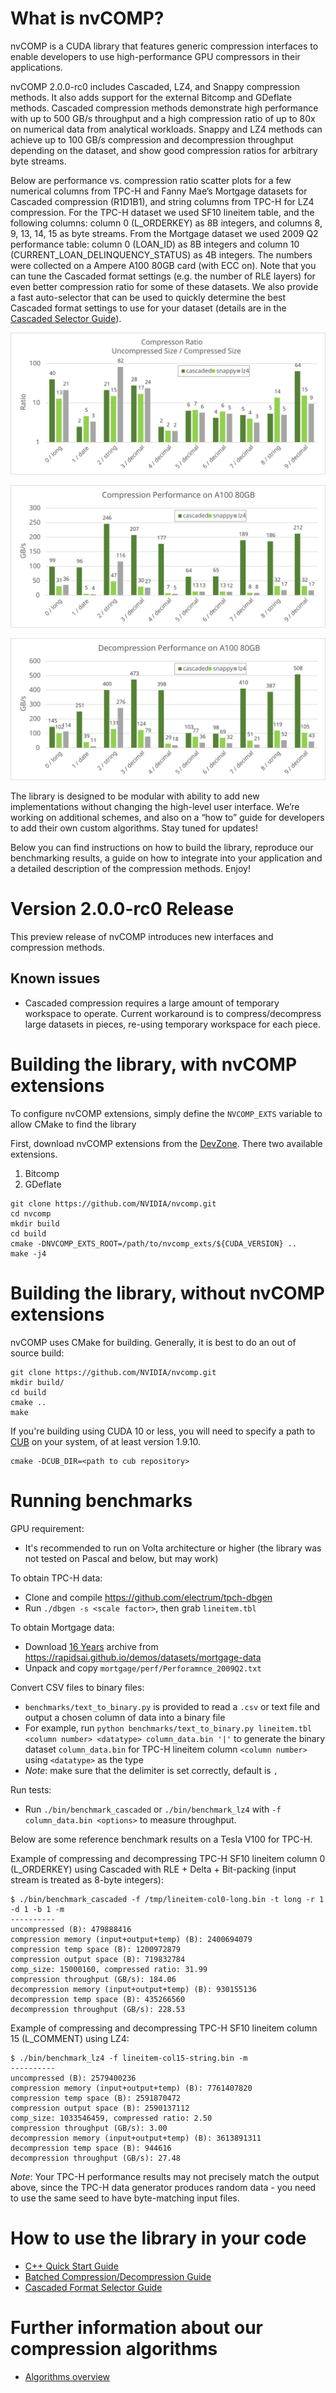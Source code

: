 # What is nvCOMP?

nvCOMP is a CUDA library that features generic compression interfaces to enable developers to use high-performance GPU compressors in their applications.

nvCOMP 2.0.0-rc0 includes Cascaded, LZ4, and Snappy compression methods.
It also adds support for the external Bitcomp and GDeflate methods.
Cascaded compression methods demonstrate high performance with up to 500 GB/s
throughput and a high compression ratio of up to 80x on numerical data from
analytical workloads.
Snappy and LZ4 methods can achieve up to 100 GB/s compression and decompression
throughput depending on the dataset, and show good compression ratios for
arbitrary byte streams.

Below are performance vs. compression ratio scatter plots for a few numerical columns from TPC-H and Fanny Mae’s Mortgage datasets for Cascaded compression (R1D1B1), and string columns from TPC-H for LZ4 compression. For the TPC-H dataset we used SF10 lineitem table, and the following columns: column 0 (L_ORDERKEY) as 8B integers, and columns 8, 9, 13, 14, 15 as byte streams. From the Mortgage dataset we used 2009 Q2 performance table: column 0 (LOAN_ID) as 8B integers and column 10 (CURRENT_LOAN_DELINQUENCY_STATUS) as 4B integers. The numbers were collected on a Ampere A100 80GB  card (with ECC on). Note that you can tune the Cascaded format settings (e.g. the number of RLE layers) for even better compression ratio for some of these datasets.  We also provide a fast auto-selector that can be used to quickly determine the best Cascaded format settings to use for your dataset (details are in the [Cascaded Selector Guide](doc/selector-quickstart.md)).

![compression ratio](/doc/compression_ratio.png)

![compression performance](/doc/compression_performance_a100.png)

![decompression performance](/doc/decompression_performance_a100.png)

The library is designed to be modular with ability to add new implementations without changing the high-level user interface. We’re working on additional schemes, and also on a “how to” guide for developers to add their own custom algorithms. Stay tuned for updates!

Below you can find instructions on how to build the library, reproduce our benchmarking results, a guide on how to integrate into your application and a detailed description of the compression methods. Enjoy!

# Version 2.0.0-rc0 Release

This preview release of nvCOMP introduces new interfaces and compression methods.

## Known issues

* Cascaded compression requires a large amount of temporary workspace to
operate. Current workaround is to compress/decompress large datasets in pieces,
re-using temporary workspace for each piece.

# Building the library, with nvCOMP extensions
To configure nvCOMP extensions, simply define the `NVCOMP_EXTS` variable
to allow CMake to find the library

First, download nvCOMP extensions from the [DevZone](https://developer.nvidia.com/nvcomp).
There two available extensions.
1. Bitcomp
2. GDeflate
```
git clone https://github.com/NVIDIA/nvcomp.git
cd nvcomp
mkdir build
cd build
cmake -DNVCOMP_EXTS_ROOT=/path/to/nvcomp_exts/${CUDA_VERSION} ..
make -j4
```

# Building the library, without nvCOMP extensions
nvCOMP uses CMake for building. Generally, it is best to do an out of source build:
```
git clone https://github.com/NVIDIA/nvcomp.git
mkdir build/
cd build
cmake ..
make
```

If you're building using CUDA 10 or less, you will need to specify a path to
[CUB](https://github.com/thrust/cub) on your system, of at least version
1.9.10.

```
cmake -DCUB_DIR=<path to cub repository>
```

# Running benchmarks
GPU requirement:
* It's recommended to run on Volta architecture or higher (the library was not tested on Pascal and below, but may work)

To obtain TPC-H data:
- Clone and compile https://github.com/electrum/tpch-dbgen
- Run `./dbgen -s <scale factor>`, then grab `lineitem.tbl`

To obtain Mortgage data:
- Download [16 Years](http://rapidsai-data.s3-website.us-east-2.amazonaws.com/notebook-mortgage-data/mortgage_2000-2015.tgz) archive from https://rapidsai.github.io/demos/datasets/mortgage-data
- Unpack and copy `mortgage/perf/Perforamnce_2009Q2.txt`

Convert CSV files to binary files:
- `benchmarks/text_to_binary.py` is provided to read a `.csv` or text file and output a chosen column of data into a binary file
- For example, run `python benchmarks/text_to_binary.py lineitem.tbl <column number> <datatype> column_data.bin '|'` to generate the binary dataset `column_data.bin` for TPC-H lineitem column `<column number>` using `<datatype>` as the type
- *Note*: make sure that the delimiter is set correctly, default is `,`

Run tests:
- Run `./bin/benchmark_cascaded` or `./bin/benchmark_lz4` with `-f column_data.bin <options>` to measure throughput.

Below are some reference benchmark results on a Tesla V100 for TPC-H.

Example of compressing and decompressing TPC-H SF10 lineitem column 0 (L_ORDERKEY) using Cascaded with RLE + Delta + Bit-packing (input stream is treated as 8-byte integers):

```
$ ./bin/benchmark_cascaded -f /tmp/lineitem-col0-long.bin -t long -r 1 -d 1 -b 1 -m
----------
uncompressed (B): 479888416
compression memory (input+output+temp) (B): 2400694079
compression temp space (B): 1200972879
compression output space (B): 719832784
comp_size: 15000160, compressed ratio: 31.99
compression throughput (GB/s): 184.06
decompression memory (input+output+temp) (B): 930155136
decompression temp space (B): 435266560
decompression throughput (GB/s): 228.53
```

Example of compressing and decompressing TPC-H SF10 lineitem column 15 (L_COMMENT) using LZ4:

```
$ ./bin/benchmark_lz4 -f lineitem-col15-string.bin -m
----------
uncompressed (B): 2579400236
compression memory (input+output+temp) (B): 7761407820
compression temp space (B): 2591870472
compression output space (B): 2590137112
comp_size: 1033546459, compressed ratio: 2.50
compression throughput (GB/s): 3.00
decompression memory (input+output+temp) (B): 3613891311
decompression temp space (B): 944616
decompression throughput (GB/s): 27.48
```

*Note*: Your TPC-H performance results may not precisely match the output above, since the TPC-H data generator produces random data - you need to use the same seed to have byte-matching input files.

# How to use the library in your code

* [C++ Quick Start Guide](doc/cpp_quickstart.md)
* [Batched Compression/Decompression Guide](doc/batched-quickstart.md)
* [Cascaded Format Selector Guide](doc/selector-quickstart.md)

# Further information about our compression algorithms

* [Algorithms overview](doc/algorithms_overview.md)
